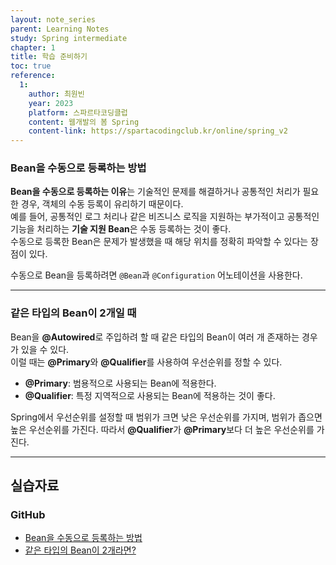 ```yaml
---
layout: note_series
parent: Learning Notes
study: Spring intermediate
chapter: 1
title: 학습 준비하기
toc: true
reference:
  1:
    author: 최원빈
    year: 2023
    platform: 스파르타코딩클럽
    content: 웹개발의 봄 Spring
    content-link: https://spartacodingclub.kr/online/spring_v2
---
```


### Bean을 수동으로 등록하는 방법

**Bean을 수동으로 등록하는 이유**는 기술적인 문제를 해결하거나 공통적인 처리가 필요한 경우, 객체의 수동 등록이 유리하기 때문이다.  
예를 들어, 공통적인 로그 처리나 같은 비즈니스 로직을 지원하는 부가적이고 공통적인 기능을 처리하는 **기술 지원 Bean**은 수동 등록하는 것이 좋다.  
수동으로 등록한 Bean은 문제가 발생했을 때 해당 위치를 정확히 파악할 수 있다는 장점이 있다.

수동으로 Bean을 등록하려면 `@Bean`과 `@Configuration` 어노테이션을 사용한다.

---

### 같은 타입의 Bean이 2개일 때

Bean을 **@Autowired**로 주입하려 할 때 같은 타입의 Bean이 여러 개 존재하는 경우가 있을 수 있다.  
이럴 때는 **@Primary**와 **@Qualifier**를 사용하여 우선순위를 정할 수 있다.

- **@Primary**: 범용적으로 사용되는 Bean에 적용한다.
- **@Qualifier**: 특정 지역적으로 사용되는 Bean에 적용하는 것이 좋다.

Spring에서 우선순위를 설정할 때 범위가 크면 낮은 우선순위를 가지며, 범위가 좁으면 높은 우선순위를 가진다. 
따라서 **@Qualifier**가 **@Primary**보다 더 높은 우선순위를 가진다.

---

## 실습자료
### GitHub
- [Bean을 수동으로 등록하는 방법](https://github.com/JISU-YANG/spring-auth/commit/1023cccf6581e50864ae89ccb9436d348d241e6d)
- [같은 타입의 Bean이 2개라면?](https://github.com/JISU-YANG/spring-auth/commit/21afcbd7f64199b550202ca2ae53015d1bec161c)